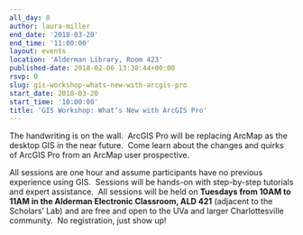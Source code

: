 ```yaml
---
all_day: 0
author: laura-miller
end_date: '2018-03-20'
end_time: '11:00:00'
layout: events
location: 'Alderman Library, Room 423'
published-date: 2018-02-06 13:38:44+00:00
rsvp: 0
slug: gis-workshop-whats-new-with-arcgis-pro
start_date: 2018-03-20
start_time: '10:00:00'
title: 'GIS Workshop: What’s New with ArcGIS Pro'
---
```


The handwriting is on the wall.  ArcGIS Pro will be replacing ArcMap as the desktop GIS in the near future.  Come learn about the changes and quirks of ArcGIS Pro from an ArcMap user prospective.

All sessions are one hour and assume participants have no previous experience using GIS.  Sessions will be hands-on with step-by-step tutorials and expert assistance.  All sessions will be held on **Tuesdays from 10AM to 11AM in the Alderman Electronic Classroom, ALD 421** (adjacent to the Scholars’ Lab) and are free and open to the UVa and larger Charlottesville community.  No registration, just show up!

